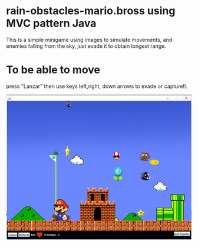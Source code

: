  # rain-obstacles-mario.bross  using MVC pattern Java
This is a simple minigame using images to simulate movements, and enemies falling from the sky, just evade it to obtain longest range.
# To be able to move
press "Lanzar" then use keys  left,right, down arrows to evade or capture!!.

![](lluvia%20m.bros.PNG)
